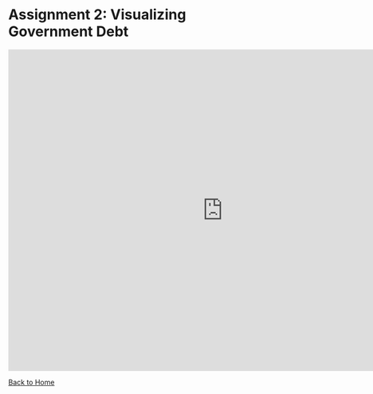 # Assignment 2: Visualizing Government Debt

<iframe src="https://data.oecd.org/chart/6Sly" width="860" height="645" style="border: 0" mozallowfullscreen="true" webkitallowfullscreen="true" allowfullscreen="true"><a href="https://data.oecd.org/chart/6Sly" target="_blank">OECD Chart: General government debt, Total, % of GDP, Annual, 2015</a></iframe>

[Back to Home](https://hburnsid.github.io/HMB-portfolio/)
